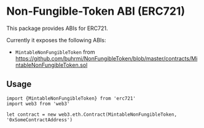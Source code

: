 # Non-Fungible-Token ABI (ERC721)

This package provides ABIs for ERC721.

Currently it exposes the following ABIs:

* `MintableNonFungibleToken` from https://github.com/buhrmi/NonFungibleToken/blob/master/contracts/MintableNonFungibleToken.sol

## Usage

```
import {MintableNonFungibleToken} from 'erc721'
import web3 from 'web3'

let contract = new web3.eth.Contract(MintableNonFungibleToken, '0xSomeContractAddress')
```
